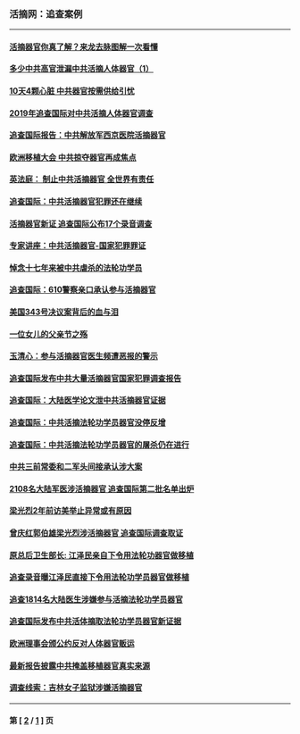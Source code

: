 ### 活摘网：追查案例
---
#### [活摘器官你真了解？来龙去脉图解一次看懂](../../pages/nf5880/n13013820.md?02210430) 
#### [多少中共高官泄漏中共活摘人体器官（1）](../../pages/nf5880/n12671234.md?02210430) 
#### [10天4颗心脏 中共器官按需供给引忧](../../pages/nf5880/n12326366.md?02210430) 
#### [2019年追查国际对中共活摘人体器官调查](../../pages/nf5880/n11917733.md?02210430) 
#### [追查国际报告：中共解放军西京医院活摘器官](../../pages/nf5880/n11838359.md?02210430) 
#### [欧洲移植大会 中共掠夺器官再成焦点](../../pages/nf5880/n11538883.md?02210430) 
#### [英法庭： 制止中共活摘器官 全世界有责任](../../pages/nf5880/n11330691.md?02210430) 
#### [追查国际：中共活摘器官犯罪还在继续](../../pages/nf5880/n11218301.md?02210430) 
#### [活摘器官新证 追查国际公布17个录音调查](../../pages/nf5880/n10897744.md?02210430) 
#### [专家讲座：中共活摘器官-国家犯罪罪证](../../pages/nf5880/n8828153.md?02210430) 
#### [悼念十七年来被中共虐杀的法轮功学员](../../pages/nf5880/n8124823.md?02210430) 
#### [追查国际：610警察亲口承认参与活摘器官](../../pages/nf5880/n8109067.md?02210430) 
#### [美国343号决议案背后的血与泪](../../pages/nf5880/n8020684.md?02210430) 
#### [一位女儿的父亲节之殇](../../pages/nf5880/n8014122.md?02210430) 
#### [玉清心：参与活摘器官医生频遭恶报的警示](../../pages/nf5880/n4637546.md?02210430) 
#### [追查国际发布中共大量活摘器官国家犯罪调查报告](../../pages/nf5880/n4613428.md?02210430) 
#### [追查国际：大陆医学论文泄中共活摘器官证据](../../pages/nf5880/n4608794.md?02210430) 
#### [追查国际：中共活摘法轮功学员器官没停反增](../../pages/nf5880/n4584075.md?02210430) 
#### [追查国际：中共活摘法轮功学员器官的屠杀仍在进行](../../pages/nf5880/n4299154.md?02210430) 
#### [中共三前常委和二军头间接承认涉大案](../../pages/nf5880/n4286244.md?02210430) 
#### [2108名大陆军医涉活摘器官 追查国际第二批名单出炉](../../pages/nf5880/n4284769.md?02210430) 
#### [梁光烈2年前访美举止异常或有原因](../../pages/nf5880/n4279686.md?02210430) 
#### [曾庆红郭伯雄梁光烈涉活摘器官 追查国际调查取证](../../pages/nf5880/n4278462.md?02210430) 
#### [原总后卫生部长: 江泽民亲自下令用法轮功器官做移植](../../pages/nf5880/n4263864.md?02210430) 
#### [追查录音曝江泽民直接下令用法轮功学员器官做移植](../../pages/nf5880/n4261268.md?02210430) 
#### [追查1814名大陆医生涉嫌参与活摘法轮功学员器官](../../pages/nf5880/n4259055.md?02210430) 
#### [追查国际发布中共活体摘取法轮功学员器官新证据](../../pages/nf5880/n4258255.md?02210430) 
#### [欧洲理事会颁公约反对人体器官贩运](../../pages/nf5880/n4206955.md?02210430) 
#### [最新报告披露中共掩盖移植器官真实来源](../../pages/nf5880/n4140084.md?02210430) 
#### [调查线索：吉林女子监狱涉嫌活摘器官](../../pages/nf5880/n4044366.md?02210430) 

---
#### 第 [ [2](./2.md?02210430) / [1](./1.md?02210430) ] 页
